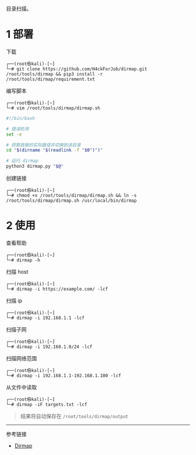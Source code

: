 目录扫描。

# 1 部署

下载

```shell
┌──(root㉿kali)-[~]
└─# git clone https://github.com/H4ckForJob/dirmap.git /root/tools/dirmap && pip3 install -r /root/tools/dirmap/requirement.txt
```

编写脚本

```shell
┌──(root㉿kali)-[~]
└─# vim /root/tools/dirmap/dirmap.sh
```

```sh
#!/bin/bash

# 错误检测
set -e

# 获取链接的实际路径并切换到该目录
cd "$(dirname "$(readlink -f "$0")")"

# 运行 dirmap
python3 dirmap.py "$@"
```

创建链接

```shell
┌──(root㉿kali)-[~]
└─# chmod +x /root/tools/dirmap/dirmap.sh && ln -s /root/tools/dirmap/dirmap.sh /usr/local/bin/dirmap
```

# 2 使用

查看帮助

```shell
┌──(root㉿kali)-[~]
└─# dirmap -h
```

扫描 host

```shell
┌──(root㉿kali)-[~]
└─# dirmap -i https://example.com/ -lcf
```

扫描 ip

```shell
┌──(root㉿kali)-[~]
└─# dirmap -i 192.168.1.1 -lcf 
```

扫描子网

```shell
┌──(root㉿kali)-[~]
└─# dirmap -i 192.168.1.0/24 -lcf
```

扫描网络范围

```shell
┌──(root㉿kali)-[~]
└─# dirmap -i 192.168.1.1-192.168.1.100 -lcf
```

从文件中读取

```shell
┌──(root㉿kali)-[~]
└─# dirmap -iF targets.txt -lcf
```

> 结果将自动保存在 `/root/tools/dirmap/output`

---

参考链接

- [Dirmap](https://github.com/H4ckForJob/dirmap)
